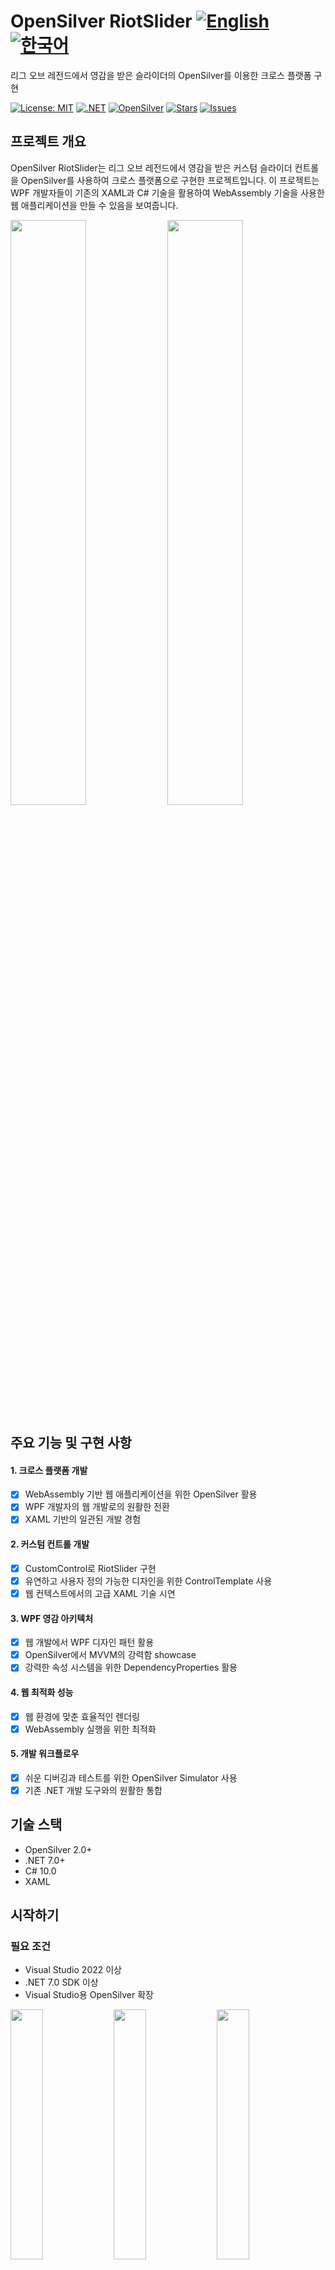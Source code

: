 # OpenSilver RiotSlider [![English](https://img.shields.io/badge/Language-English-blue.svg)](README.md) [![한국어](https://img.shields.io/badge/Language-한국어-red.svg)](README.ko.md)

리그 오브 레전드에서 영감을 받은 슬라이더의 OpenSilver를 이용한 크로스 플랫폼 구현

[![License: MIT](https://img.shields.io/badge/License-MIT-yellow.svg)](https://opensource.org/licenses/MIT)
[![.NET](https://img.shields.io/badge/.NET-7.0+-blue.svg)](https://dotnet.microsoft.com/download)
[![OpenSilver](https://img.shields.io/badge/OpenSilver-2.0-brightgreen.svg)](https://opensilver.net/)
[![Stars](https://img.shields.io/github/stars/jamesnet214/riotslider-opensilver.svg)](https://github.com/jamesnet214/riotslider-opensilver/stargazers)
[![Issues](https://img.shields.io/github/issues/jamesnet214/riotslider-opensilver.svg)](https://github.com/jamesnet214/riotslider-opensilver/issues)

## 프로젝트 개요

OpenSilver RiotSlider는 리그 오브 레전드에서 영감을 받은 커스텀 슬라이더 컨트롤을 OpenSilver를 사용하여 크로스 플랫폼으로 구현한 프로젝트입니다. 이 프로젝트는 WPF 개발자들이 기존의 XAML과 C# 기술을 활용하여 WebAssembly 기술을 사용한 웹 애플리케이션을 만들 수 있음을 보여줍니다.

<img src="https://github.com/user-attachments/assets/7d4d9dd5-5858-4a25-a7fc-b449fdb34eb5" width="49%"/>
<img src="https://github.com/user-attachments/assets/84f8f5d5-f220-4408-bfc6-aa29af6ae1f9" width="49%"/>

## 주요 기능 및 구현 사항
#### 1. 크로스 플랫폼 개발
- [x] WebAssembly 기반 웹 애플리케이션을 위한 OpenSilver 활용
- [x] WPF 개발자의 웹 개발로의 원활한 전환
- [x] XAML 기반의 일관된 개발 경험

#### 2. 커스텀 컨트롤 개발
- [x] CustomControl로 RiotSlider 구현
- [x] 유연하고 사용자 정의 가능한 디자인을 위한 ControlTemplate 사용
- [x] 웹 컨텍스트에서의 고급 XAML 기술 시연

#### 3. WPF 영감 아키텍처
- [x] 웹 개발에서 WPF 디자인 패턴 활용
- [x] OpenSilver에서 MVVM의 강력함 showcase
- [x] 강력한 속성 시스템을 위한 DependencyProperties 활용

#### 4. 웹 최적화 성능
- [x] 웹 환경에 맞춘 효율적인 렌더링
- [x] WebAssembly 실행을 위한 최적화

#### 5. 개발 워크플로우
- [x] 쉬운 디버깅과 테스트를 위한 OpenSilver Simulator 사용
- [x] 기존 .NET 개발 도구와의 원활한 통합

## 기술 스택
- OpenSilver 2.0+
- .NET 7.0+
- C# 10.0
- XAML

## 시작하기
### 필요 조건
- Visual Studio 2022 이상
- .NET 7.0 SDK 이상
- Visual Studio용 OpenSilver 확장

<img src="https://github.com/user-attachments/assets/af70f422-7057-4e77-a54d-042ee8358d2a" width="32%"/>
<img src="https://github.com/user-attachments/assets/f2e8c10f-1690-47a3-b748-cbe54e0d9d72" width="32%"/>
<img src="https://github.com/user-attachments/assets/227f7522-d30e-4ac7-a3e5-ef264b04fb29" width="32%"/>

### 설치 및 실행
#### 1. 리포지토리 클론:

```
git clone https://github.com/jamesnet214/riotslider-opensilver.git
```

#### 2. 솔루션 열기
- [x] Visual Studio

#### 3. 설정 및 실행
- [x] OpenSilverRiotSlider.Browser를 시작 프로젝트로 설정
- [x] 프로젝트 빌드 및 실행
- [x] 디버깅을 위해 OpenSilverRiotSlider.Simulator 사용

## 학습 기회
이 프로젝트는 WPF 개발자가 웹 개발로 전환할 때 귀중한 통찰력을 제공합니다:
1. **웹 개발에서의 XAML**: 친숙한 XAML을 웹 컨텍스트에서 사용하는 방법 학습
2. **OpenSilver에서의 CustomControl**: 웹용 커스텀 컨트롤 생성의 뉘앙스 이해
3. **WebAssembly 통합**: WebAssembly를 통해 브라우저에서 .NET 애플리케이션을 실행하는 방법 탐구
4. **크로스 플랫폼 UI 디자인**: 플랫폼 간 일관된 UI를 만드는 기술 습득
5. **성능 최적화**: 웹 환경을 위한 XAML 기반 컨트롤 최적화 학습

## 기여하기
OpenSilver RiotSlider에 대한 기여를 환영합니다! 이슈 제출, 풀 리퀘스트 생성 또는 개선 제안 등 자유롭게 참여해 주세요.

## 라이선스
이 프로젝트는 MIT 라이선스 하에 배포됩니다. 자세한 내용은 [LICENSE](LICENSE) 파일을 참조하세요.

## 연락처
- 웹사이트: https://jamesnet.dev
- 이메일: james@jamesnet.dev, vickyqu115@hotmail.com

OpenSilver RiotSlider와 함께 크로스 플랫폼 개발의 가능성을 탐험해보세요!
